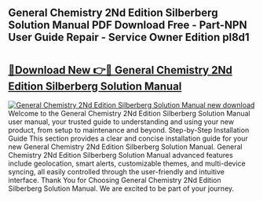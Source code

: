 ## General Chemistry 2Nd Edition Silberberg Solution Manual PDF Download Free - Part-NPN User Guide Repair - Service Owner Edition pl8d1

# <h2><a href="http://bc75208.oget.top/?id=General+Chemistry+2Nd+Edition+Silberberg+Solution+Manual">🔗Download New 👉🔴 General Chemistry 2Nd Edition Silberberg Solution Manual</a></h2>

[![General Chemistry 2Nd Edition Silberberg Solution Manual new download](https://i.imgur.com/5g1atiW.png)](http://bc75208.oget.top/?id=General+Chemistry+2Nd+Edition+Silberberg+Solution+Manual)
Welcome to the General Chemistry 2Nd Edition Silberberg Solution Manual user manual, your trusted guide to understanding and using your new product, from setup to maintenance and beyond. Step-by-Step Installation Guide This section provides a clear and concise installation guide for your new General Chemistry 2Nd Edition Silberberg Solution Manual. General Chemistry 2Nd Edition Silberberg Solution Manual advanced features include geolocation, smart alerts, customizable themes, and multi-device syncing, all easily controlled through the user-friendly and intuitive interface. Thank You for Choosing General Chemistry 2Nd Edition Silberberg Solution Manual. We are excited to be part of your journey.
